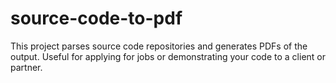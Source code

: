 # source-code-to-pdf
This project parses source code repositories and generates PDFs of the output. Useful for applying for jobs or demonstrating your code to a client or partner.
